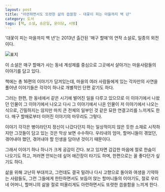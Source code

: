```yaml
---
layout: post
title: "아련하면서도 또렷한 삶의 씁쓸함 - 대꽃이 피는 마을까지 백 년"
category: 도서
tags: [책, 소설, 송은일, 문이당, 서평]
---
```


'대꽃이 피는 마을까지 백 년'는
2013년 출간된 '매구 할매'의 연작 소설로, 일종의 외전이다.

![표지](https://lh3.googleusercontent.com/UjpXV0PdwsJYlqjGoALBLzo9bZz2F0twMbQgfuSxKWwWzXGbrGkusc4YzjPB8XTSAtfvIc5Rg9anqw=s480)

이 소설은 매구 할매가 사는 동네 계성제를 중심으로
그곳에서 살아가는 마을사람들의 이야기를 담고 있다.

책에는 총 16편의 이야기가 담겨있는데,
마을의 여러 사람들에게 있는 각자만의 사연을 풀어낸 이야기들은
각각이 하나로 개별적인 단편 같기도 하다.

그러는 한편, 한 동네에서 같은 시기에 벌어진 일을 다루고 있으므로
이 이야기에서 나왔던 인물이 그 이야기에서 나오고
다시 그 이야기에서 나온 인물이 저 이야기에서 나오는 식으로,
긴밀하지는 않지만 마치 큰 전체의 일부인 것 같은 묘한 연결고리를 느끼게도 한다.
매구 할매로부터 이어진 이야기의 마무리도 그렇다.

이야기 각각은 병이라던지 정신이 나갔다던지 하는 일상적이지 않은 듯한 소재로 시작하지만
그것들이 담고 있는 것은 막상 보면 수수하다.
우리내의 엄마, 할머니들이 겪었던, 겪어내야 했던, 겪어내야 할 인생을
담아낸 것이기 때문이다.

그래서 이야기 하나 하나가 크게 공감이 간다.
보고 있자면 갑갑한 마음에 절로 한숨이 나오기도 하고,
저러면 안되는데 싶어 애간장이 타기도 하며,
한편으로는 꼴 좋다던가 싶기도 하다.

삶을 위해 고난히 부대끼고,
그런데도 결국 밀려나 다시 고향으로 돌아와 여생을 기약하는 사람들도,
그런 그들에게 한탄하면서도 보듬어 앉는 할머니들의 이야기도,
절로 우리네 어머니, 할머니의 삶을 절로 떠올리게도
아련하면서도 또렷한 씁쓸함을 느끼게 한다.
